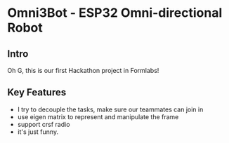 # Omni3Bot - ESP32 Omni-directional Robot

## Intro

Oh G, this is our first Hackathon project in Formlabs!

## Key Features

- I try to decouple the tasks, make sure our teammates can join in
- use eigen matrix to represent and manipulate the frame
- support crsf radio
- it's just funny.
